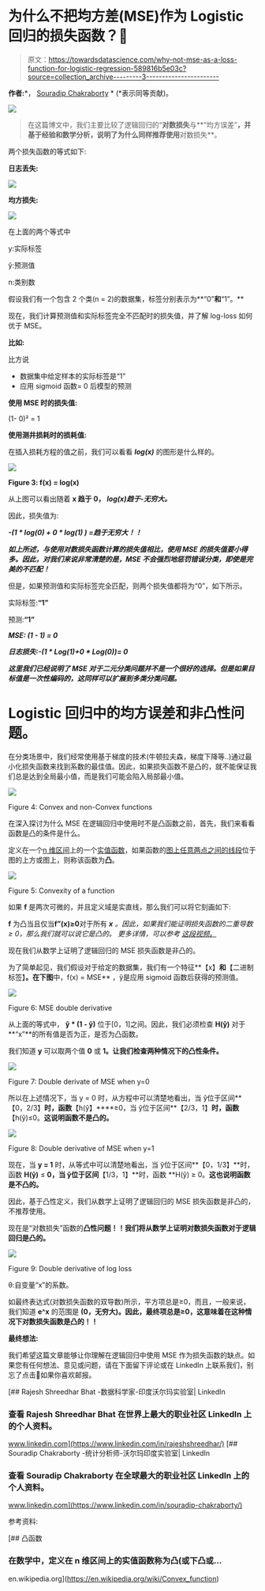# 为什么不把均方差(MSE)作为 Logistic 回归的损失函数？🤔

> 原文：<https://towardsdatascience.com/why-not-mse-as-a-loss-function-for-logistic-regression-589816b5e03c?source=collection_archive---------3----------------------->

**作者:***， [Souradip Chakraborty](https://medium.com/u/629a094c91b8?source=post_page-----589816b5e03c--------------------------------) * (*表示同等贡献)。

![](img/362972e150410f05d6fc9103edd99231.png)

> 在这篇博文中，我们主要比较了逻辑回归的“**对数损失**与**“均方误差”**，并基于经验和数学分析，说明了为什么同样推荐使用**对数损失**。

两个损失函数的等式如下:

**日志丢失:**

![](img/0ba7e28786a5e7719227efba2d9c7fad.png)

**均方损失:**

![](img/3fbd090db9e2b636d842ead66157dd41.png)

在上面的两个等式中

y:实际标签

ŷ:预测值

n:类别数

假设我们有一个包含 2 个类(n = 2)的数据集，标签分别表示为**“0”**和**“1”。**

现在，我们计算预测值和实际标签完全不匹配时的损失值，并了解 log-loss 如何优于 MSE。

**比如:**

比方说

*   数据集中给定样本的实际标签是“1”
*   应用 sigmoid 函数= 0 后模型的预测

**使用 MSE 时的损失值:**

(1- 0)² = 1

**使用测井损耗时的损耗值:**

在插入损耗方程的值之前，我们可以看看 ***log(x)*** 的图形是什么样的。

![](img/8382b539eea5973a17ee4d28f768fd01.png)

**Figure 3: f(x) = log(x)**

从上图可以看出随着 **x 趋于 0，** ***log(x)趋于-无穷大。***

因此，损失值为:

***-(1 * log(0) + 0 * log(1) ) =趋于无穷大！！***

***如上所述，与使用对数损失函数计算的损失值相比，使用 MSE 的损失值要小得多。因此，对我们来说非常清楚的是，MSE 不会强烈地惩罚错误分类，即使是完美的不匹配！***

但是，如果预测值和实际标签完全匹配，则两个损失值都将为“0”，如下所示。

实际标签:**“1”**

预测:**“1”**

***MSE: (1 - 1) = 0***

***日志损失:-(1 * Log(1)+0 * Log(0))= 0***

***这里我们已经说明了 MSE 对于二元分类问题并不是一个很好的选择。但是如果目标值是一次性编码的，这同样可以扩展到多类分类问题。***

# Logistic 回归中的均方误差和非凸性问题。

在分类场景中，我们经常使用基于梯度的技术(牛顿拉夫森，梯度下降等..)通过最小化损失函数来找到系数的最佳值。因此，如果损失函数不是凸的，就不能保证我们总是达到全局最小值，而是我们可能会陷入局部最小值。

![](img/c1d8a7328b359b906565405ce872c136.png)

Figure 4: Convex and non-Convex functions

在深入探讨为什么 MSE 在逻辑回归中使用时不是凸函数之前，首先，我们来看看函数是凸的条件是什么。

定义在一个[n 维区间](https://en.wikipedia.org/wiki/Interval_(mathematics)#Multi-dimensional_intervals)上的一个[实值函数](https://en.wikipedia.org/wiki/Real-valued_function)，如果函数的[图上任意两点之间的](https://en.wikipedia.org/wiki/Graph_of_a_function)[线段](https://en.wikipedia.org/wiki/Line_segment)位于图的上方或图上，则称该函数为**凸**。

![](img/71c4073941a13dd78521c13ded11e04d.png)

Figure 5: Convexity of a function

如果 **f** 是两次可微的，并且定义域是实直线，那么我们可以将它刻画如下:

**f** 为凸当且仅当**f”(x)≥0**对于所有 ***x*** *。因此，如果我们能证明损失函数的二重导数≥ 0，那么我们就可以说它是凸的。* *更多详情，可以参考* [*这段视频。*](https://www.youtube.com/watch?v=u8JrE9JlZPM)

现在我们从数学上证明了逻辑回归的 MSE 损失函数是非凸的。

为了简单起见，我们假设对于给定的数据集，我们有一个特征**【x】**和**【二进制标签】**。在下图**中，f(x) = MSE** ，ŷ是应用 sigmoid 函数后获得的预测值。

![](img/c63be78fa01927db6c80a8543768a6a5.png)

Figure 6: MSE double derivative

从上面的等式中， **ŷ * (1 - ŷ)** 位于[0，1]之间。因此，我们必须检查 **H(ŷ)** 对于**“x”**的所有值是否为正，是否为凸函数。

我们知道 **y** 可以取两个值 **0** 或 **1。让我们检查两种情况下的凸性条件。**

![](img/dddb36d0ffa35c8e85b6c3fc20b6ac4d.png)

Figure 7: Double derivate of MSE when y=0

所以在上述情况下，当 y = 0 时，从方程中可以清楚地看出，当 ŷ位于区间**【0，2/3】**时，函数**【h(ŷ】****≥0，当 ŷ位于区间**【2/3，1】**时，函数**【h(ŷ)≤0。**这说明函数不是凸的。**

![](img/d40cdc37fe781d2c85f426dc0f29697e.png)

Figure 8: Double derivative of MSE when y=1

现在，当 **y = 1** 时，从等式中可以清楚地看出，当 ŷ位于区间**【0，1/3】**时，函数 **H(ŷ)** ≤ **0，当 ŷ位于区间**【1/3，1】**时，函数 **H(ŷ) ≥ 0。**这也说明函数是不凸的。**

因此，基于凸性定义，我们从数学上证明了逻辑回归的 MSE 损失函数是非凸的，不推荐使用。

现在是“对数损失”函数的**凸性问题！！我们将从数学上证明对数损失函数对于逻辑回归是凸的。**

![](img/771d735810af5fc4cface08ce6e63ecf.png)

Figure 9: Double derivative of log loss

θ:自变量“x”的系数。

如最终表达式(对数损失函数的双导数)所示，平方项总是≥0，而且，一般来说，我们知道 **e^x** 的范围是 **(0，无穷大)。因此，最终项总是≥0，这意味着在这种情况下对数损失函数是凸的！！**

**最终想法:**

我们希望这篇文章能够让你理解在逻辑回归中使用 MSE 作为损失函数的缺点。如果您有任何想法、意见或问题，请在下面留下评论或在 LinkedIn 上联系我们，别忘了点击👏如果你喜欢邮报。

[](https://www.linkedin.com/in/rajeshshreedhar/) [## Rajesh Shreedhar Bhat -数据科学家-印度沃尔玛实验室| LinkedIn

### 查看 Rajesh Shreedhar Bhat 在世界上最大的职业社区 LinkedIn 上的个人资料。

www.linkedin.com](https://www.linkedin.com/in/rajeshshreedhar/) [](https://www.linkedin.com/in/souradip-chakraborty/) [## Souradip Chakraborty -统计分析师-沃尔玛印度实验室| LinkedIn

### 查看 Souradip Chakraborty 在全球最大的职业社区 LinkedIn 上的个人资料。

www.linkedin.com](https://www.linkedin.com/in/souradip-chakraborty/) 

参考资料:

[](https://en.wikipedia.org/wiki/Convex_function) [## 凸函数

### 在数学中，定义在 n 维区间上的实值函数称为凸(或下凸或…

en.wikipedia.org](https://en.wikipedia.org/wiki/Convex_function)